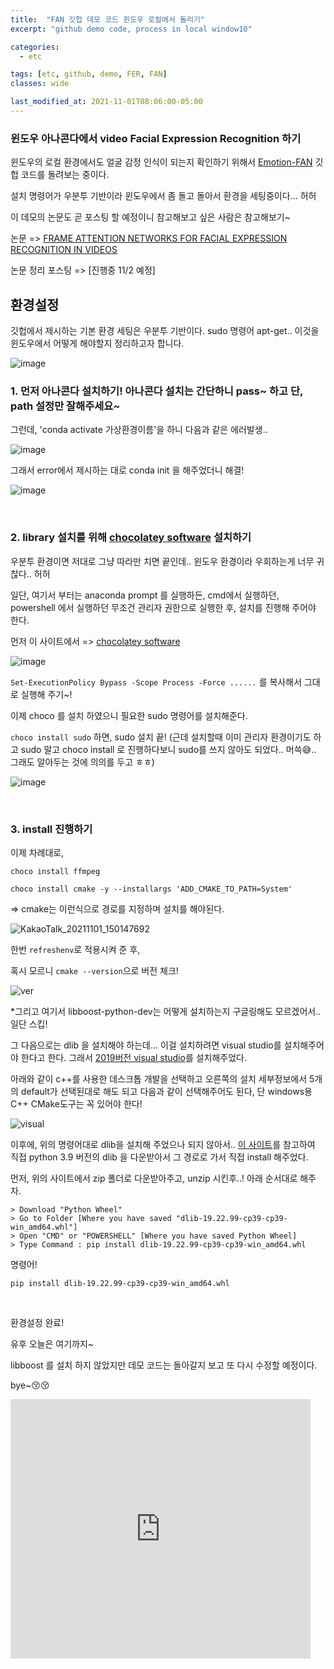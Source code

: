 ```yaml
---
title:  "FAN 깃헙 데모 코드 윈도우 로컬에서 돌리기"
excerpt: "github demo code, process in local window10"

categories:
  - etc

tags: [etc, github, demo, FER, FAN]
classes: wide

last_modified_at: 2021-11-01T08:06:00-05:00
---
```


### 윈도우 아나콘다에서 video Facial Expression Recognition 하기

윈도우의 로컬 환경에서도 얼굴 감정 인식이 되는지 확인하기 위해서 [Emotion-FAN](https://github.com/Open-Debin/Emotion-FAN) 깃헙 코드를 돌려보는 중이다.


설치 명령어가 우분투 기반이라 윈도우에서 좀 돌고 돌아서 환경을 세팅중이다... 허허


이 데모의 논문도 곧 포스팅 할 예정이니 참고해보고 싶은 사람은 참고해보기~

논문 => [FRAME ATTENTION NETWORKS FOR FACIAL EXPRESSION RECOGNITION IN VIDEOS](https://arxiv.org/pdf/1907.00193.pdf) 

논문 정리 포스팅 => [진행중 11/2 예정]



## 환경설정

깃헙에서 제시하는 기본 환경 세팅은 우분투 기반이다. sudo 명령어 apt-get.. 이것을 윈도우에서 어떻게 해야할지 정리하고자 합니다.

![image](https://user-images.githubusercontent.com/53431568/139628816-0ea70cfd-2825-4454-af61-040be90138c1.png)


### 1. 먼저 아나콘다 설치하기! 아나콘다 설치는 간단하니 pass~ 하고 단, path 설정만 잘해주세요~

그런데, 'conda activate 가상환경이름'을 하니 다음과 같은 에러발생.. 

![image](https://user-images.githubusercontent.com/53431568/139629331-7e6419f5-8bb4-4602-aa6c-31dfa0b0d632.png)


그래서 error에서 제시하는 대로 conda init 을 해주었더니 해결!

![image](https://user-images.githubusercontent.com/53431568/139629510-b98f5521-cdf9-4f0b-b6c6-f9b9249591b5.png)



<br>


### 2. library 설치를 위해 [chocolatey software](https://chocolatey.org/) 설치하기 

우분투 환경이면 저대로 그냥 따라만 치면 끝인데.. 윈도우 환경이라 우회하는게 너무 귀찮다.. 허허

일단, 여기서 부터는 anaconda prompt 를 실행하든, cmd에서 실행하던, powershell 에서 실행하던 무조건 관리자 권한으로 실행한 후, 설치를 진행해 주어야 한다.


먼저 이 사이트에서 => [chocolatey software](https://chocolatey.org/install) 


![image](https://user-images.githubusercontent.com/53431568/139629656-69d669a7-272e-4072-87ec-158f6b803d14.png)

`Set-ExecutionPolicy Bypass -Scope Process -Force ......` 를 복사해서 그대로 실행해 주기~!


이제 choco 를 설치 하였으니 필요한 sudo 명령어를 설치해준다.

`choco install sudo` 하면, sudo 설치 끝!  (근데 설치할때 이미 관리자 환경이기도 하고 sudo 말고 choco install 로 진행하다보니 sudo를 쓰지 않아도 되었다.. 머쓱😅.. 그래도 알아두는 것에 의의를 두고 ㅎㅎ)

![image](https://user-images.githubusercontent.com/53431568/139630002-513a9e36-9216-425b-89c3-c750d9c6b124.png)

<br>


### 3. install 진행하기 

이제 차례대로, 

`choco install ffmpeg`

`choco install cmake -y --installargs 'ADD_CMAKE_TO_PATH=System'`

=> cmake는 이런식으로 경로를 지정하며 설치를 해야된다.

![KakaoTalk_20211101_150147692](https://user-images.githubusercontent.com/53431568/139633719-c5f2ae7e-7896-4507-be98-49e6dd95effe.png)

한번 `refreshenv`로 적용시켜 준 후, 

혹시 모르니 `cmake --version`으로 버전 체크!

![ver](https://user-images.githubusercontent.com/53431568/139630308-755ed5b7-7e44-4415-9031-af71b52d77e9.png)


*그리고 여기서 libboost-python-dev는 어떻게 설치하는지 구글링해도 모르겠어서.. 일단 스킵!

그 다음으로는 dlib 을 설치해야 하는데... 이걸 설치하려면 visual studio를 설치해주어야 한다고 한다. 그래서 [2019버전 visual studio](https://visualstudio.microsoft.com/ko/vs/)를 설치해주었다.

아래와 같이 c++를 사용한 데스크톱 개발을 선택하고 오른쪽의 설치 세부정보에서 5개의 default가 선택된대로 해도 되고 다음과 같이 선택해주어도 된다, 단 windows용 C++ CMake도구는 꼭 있어야 한다!

![visual](https://user-images.githubusercontent.com/53431568/139632629-eaecb0e7-e325-4fb6-b473-1d0a9727717e.png)

이후에, 위의 명령어대로 dlib을 설치해 주었으나 되지 않아서.. [이 사이트](https://github.com/shashankx86/dlib_compiled)를 참고하여 직접 python 3.9 버전의 dlib 을 다운받아서 그 경로로 가서 직접 install 해주었다.

먼저, 위의 사이트에서 zip 폴더로 다운받아주고, unzip 시킨후..! 아래 순서대로 해주자. 

~~~
> Download "Python Wheel"
> Go to Folder [Where you have saved "dlib-19.22.99-cp39-cp39-win_amd64.whl"]
> Open "CMD" or "POWERSHELL" [Where you have saved Python Wheel] 
> Type Command : pip install dlib-19.22.99-cp39-cp39-win_amd64.whl
~~~

명령어!

`pip install dlib-19.22.99-cp39-cp39-win_amd64.whl`

<br>

환경설정 완료!

유후 오늘은 여기까지~

libboost 를 설치 하지 않았지만 데모 코드는 돌아갈지 보고 또 다시 수정할 예정이다.

bye~😚😚

<iframe src="https://giphy.com/embed/K2guRw3xP9BjPsv7QZ" width="480" height="415" frameBorder="0" class="giphy-embed" allowFullScreen></iframe>


